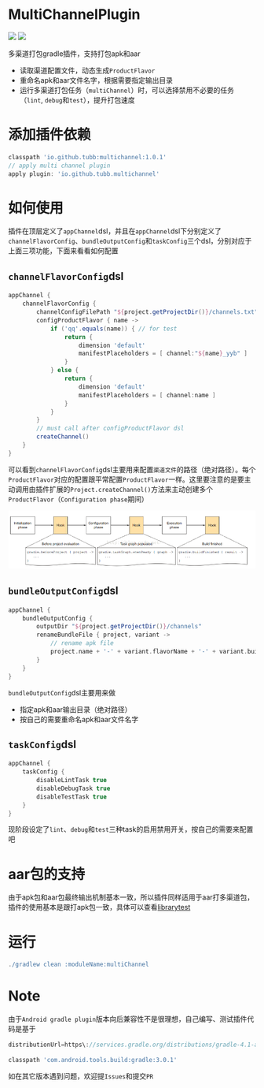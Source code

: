# MultiChannelPlugin
![](https://img.shields.io/badge/release-v1.0.1-brightgreen.svg) [![](https://img.shields.io/badge/license-Apache%202-lightgrey.svg)](https://www.apache.org/licenses/LICENSE-2.0.html)

多渠道打包gradle插件，支持打包apk和aar
- 读取渠道配置文件，动态生成`ProductFlavor`
- 重命名apk和aar文件名字，根据需要指定输出目录
- 运行多渠道打包任务（`multiChannel`）时，可以选择禁用不必要的任务（`lint`, `debug`和`test`），提升打包速度

# 添加插件依赖
```groovy
classpath 'io.github.tubb:multichannel:1.0.1'
// apply multi channel plugin
apply plugin: 'io.github.tubb.multichannel'
```
# 如何使用
插件在顶层定义了`appChannel`dsl，并且在`appChannel`dsl下分别定义了`channelFlavorConfig`、`bundleOutputConfig`和`taskConfig`三个dsl，分别对应于上面三项功能，下面来看看如何配置

## `channelFlavorConfig`dsl
```groovy
appChannel {
    channelFlavorConfig {
        channelConfigFilePath "${project.getProjectDir()}/channels.txt"
        configProductFlavor { name ->
            if ('qq'.equals(name)) { // for test
                return {
                    dimension 'default'
                    manifestPlaceholders = [ channel:"${name}_yyb" ]
                }
            } else {
                return {
                    dimension 'default'
                    manifestPlaceholders = [ channel:name ]
                }
            }
        }
        // must call after configProductFlavor dsl
        createChannel()
    }
}
```
可以看到`channelFlavorConfig`dsl主要用来配置`渠道文件`的路径（绝对路径）。每个`ProductFlavor`对应的配置跟平常配置`ProductFlavor`一样。这里要注意的是要主动调用由插件扩展的`Project.createChannel()`方法来主动创建多个`ProductFlavor`（`Configuration phase`期间）

![](art/gradle_lifecycle.png)

## `bundleOutputConfig`dsl
```groovy
appChannel {
    bundleOutputConfig {
        outputDir "${project.getProjectDir()}/channels"
        renameBundleFile { project, variant ->
            // rename apk file
            project.name + '-' + variant.flavorName + '-' + variant.buildType.name + '-' + variant.versionName + '.apk'
        }
    }
}
```
`bundleOutputConfig`dsl主要用来做
- 指定apk和aar输出目录（绝对路径）
- 按自己的需要重命名apk和aar文件名字
## `taskConfig`dsl
```groovy
appChannel {
    taskConfig {
        disableLintTask true
        disableDebugTask true
        disableTestTask true
    }
}
```
现阶段设定了`lint`、`debug`和`test`三种task的启用禁用开关，按自己的需要来配置吧

# aar包的支持
由于apk包和aar包最终输出机制基本一致，所以插件同样适用于aar打多渠道包，插件的使用基本是跟打apk包一致，具体可以查看[librarytest](https://github.com/TUBB/MultiChannelPlugin/blob/master/librarytest/build.gradle)

# 运行
```groovy
./gradlew clean :moduleName:multiChannel
```

# Note
由于`Android gradle plugin`版本向后兼容性不是很理想，自己编写、测试插件代码是基于
```groovy
distributionUrl=https\://services.gradle.org/distributions/gradle-4.1-all.zip
```
```groovy
classpath 'com.android.tools.build:gradle:3.0.1'
```
如在其它版本遇到问题，欢迎提`Issues`和提交`PR`